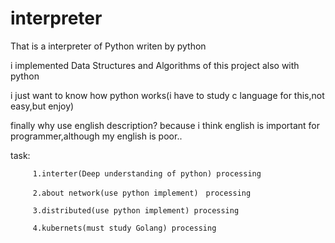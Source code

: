# interpreter

That is a interpreter of Python writen by python


i implemented Data Structures and Algorithms of this project also with python 


i just want to know how python works(i have to study c language for this,not easy,but enjoy)


finally why use english description?
   because i think english is important for programmer,although my english is poor..



task:
   
         1.interter(Deep understanding of python) processing
   
         2.about network(use python implement)　processing
   
         3.distributed(use python implement) processing
   
         4.kubernets(must study Golang) processing
